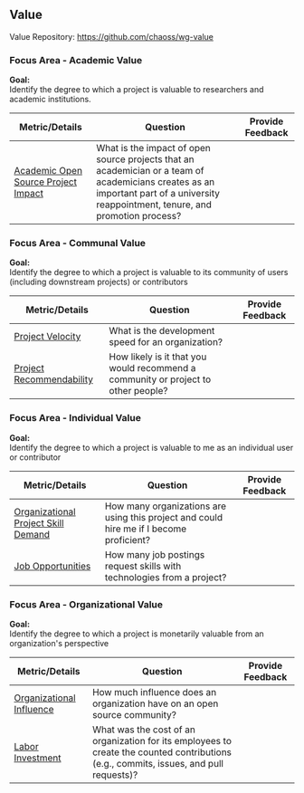 ## Value

Value Repository: https://github.com/chaoss/wg-value  

### Focus Area - Academic Value

**Goal:**  
Identify the degree to which a project is valuable to researchers and academic institutions.

<div>
<table>
  <thead><tr><th>Metric/Details</th><th>Question</th><th>Provide Feedback</th></tr></thead>
<tbody>
  <tr><td><a href="https://chaoss.community/metric-academic-open-source-project-impact/">Academic Open Source Project Impact</a></td><td>What is the impact of open source projects that an academician or a team of academicians creates as an important part of a university reappointment, tenure, and promotion process?</td><td></td></tr>
</tbody>
</table>
</div>

### Focus Area - Communal Value

**Goal:**  
Identify the degree to which a project is valuable to its community of users (including downstream projects) or contributors

<div>
<table>
  <thead><tr><th>Metric/Details</th><th>Question</th><th>Provide Feedback</th></tr></thead>
<tbody>
  <tr><td><a href="https://chaoss.community/metric-project-velocity/">Project Velocity</a></td><td>What is the development speed for an organization?</td><td></td></tr>
  <tr><td><a href="https://chaoss.community/metric-project-recommendability/">Project Recommendability</a></td><td>How likely is it that you would recommend a community or project to other people?</td><td></td></tr>
</tbody>
</table>
</div>


### Focus Area - Individual Value

**Goal:**  
Identify the degree to which a project is valuable to me as an individual user or contributor

<div>
<table>
  <thead><tr><th>Metric/Details</th><th>Question</th><th>Provide Feedback</th></tr></thead>
<tbody>
  <tr><td><a href="https://chaoss.community/metric-organizational-project-skill-demand/">Organizational Project Skill Demand</a></td><td>How many organizations are using this project and could hire me if I become proficient?</td><td></td></tr>
  <tr><td><a href="https://chaoss.community/metric-job-opportunities/" >Job Opportunities</a></td><td>How many job postings request skills with technologies from a project?</td><td></td></tr>
</tbody>
</table>
</div>  

### Focus Area - Organizational Value

**Goal:**  
Identify the degree to which a project is monetarily valuable from an organization's perspective

<div>
<table>
  <thead><tr><th>Metric/Details</th><th>Question</th><th>Provide Feedback</th></tr></thead>
<tbody>
  <tr><td><a href="https://chaoss.community/metric-organizational-influence/">Organizational Influence</a></td><td>How much influence does an organization have on an open source community?</td><td></td></tr>
  <tr><td><a href="https://chaoss.community/metric-labor-investment/">Labor Investment</a></td><td>What was the cost of an organization for its employees to create the counted contributions (e.g., commits, issues, and pull requests)?</td><td></td></tr>
</tbody>
</table>
</div>
